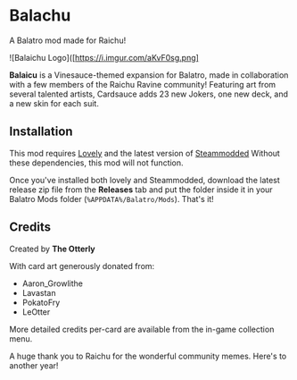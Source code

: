 # Balachu

A Balatro mod made for Raichu!

![Balaichu Logo]([https://i.imgur.com/aKvF0sg.png]

**Balaicu** is a Vinesauce-themed expansion for Balatro, made in collaboration with a few members of the Raichu Ravine community! Featuring art from several talented artists, Cardsauce adds 23 new Jokers, one new deck, and a new skin for each suit.

## Installation

This mod requires [Lovely](https://github.com/ethangreen-dev/lovely-injector) and the latest version of [Steammodded](https://github.com/Steamopollys/Steamodded) Without these dependencies, this mod will not function.

Once you've installed both lovely and Steammodded, download the latest release zip file from the **Releases** tab and put the folder inside it in your Balatro Mods folder (`%APPDATA%/Balatro/Mods`). That's it! 

## Credits
Created by **The Otterly**

With card art generously donated from:
* Aaron_Growlithe
* Lavastan
* PokatoFry
* LeOtter

More detailed credits per-card are available from the in-game collection menu.


 A huge thank you to Raichu for the wonderful community memes. Here's to another year!
